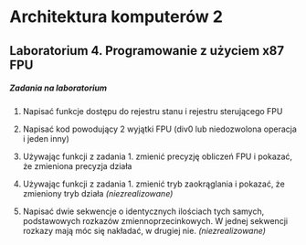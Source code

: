 # Architektura komputerów 2

## Laboratorium 4. Programowanie z użyciem x87 FPU

##### Zadania na laboratorium

1. Napisać funkcje dostępu do rejestru stanu i rejestru sterującego FPU

2. Napisać kod powodujący 2 wyjątki FPU (div0 lub niedozwolona operacja i jeden inny)

3. Używając funkcji z zadania 1. zmienić precyzję obliczeń FPU i pokazać, że zmieniona precyzja działa

4. Używając funkcji z zadania 1. zmienić tryb zaokrąglania i pokazać, że zmieniony tryb działa _(niezrealizowane)_

5. Napisać dwie sekwencje o identycznych ilościach tych samych, podstawowych rozkazów zmiennoprzecinkowych. W jednej sekwencji rozkazy mają móc się nakładać, w drugiej nie. _(niezrealizowane)_
